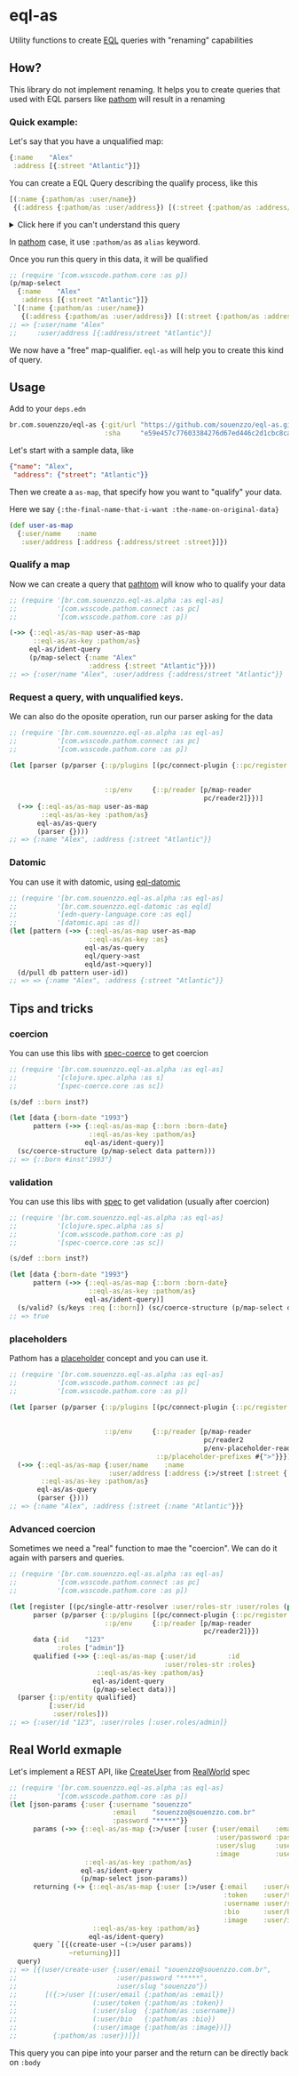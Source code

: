 # eql-as

Utility functions to create [EQL](http://edn-query-language.org) queries with "renaming" capabilities

## How? 

This library do not implement renaming. It helps you to create queries that used with EQL parsers like 
[pathom](https://github.com/wilkerlucio/pathom) will result in a renaming

### Quick example:

Let's say that you have a unqualified map:

```clojure
{:name    "Alex"
 :address [{:street "Atlantic"}]}
```

You can create a EQL Query describing the qualify process, like this
```clojure
[(:name {:pathom/as :user/name})
 {(:address {:pathom/as :user/address}) [(:street {:pathom/as :address/street})]}]
```

<details>
  <summary>Click here if you can't understand this query</summary>

Without params, the query will look like this
```clojure
[:name
 {:address [:street]}]
```
this query says:
- From the map, select the key `:name`
- From the map, select the key `:address`
- From the map inside `:address`, select the key `:street`

Now we can add params to this query

```clojure
[(:name {})
 {:address [:street]}]
```
this query says:
- From the map, select the key `:name` with params `{}`
....

[pathom](https://github.com/wilkerlucio/pathom) know how to use some special params, like `:pathom/as`


Without params, the query will look like this
```clojure
[(:name {:pathom/as :user/name})
 {(:address {:pathom/as :user/address}) [(:street {:pathom/as :address/street})]}]
```
this query says:
- From the map, select the key `:name` with params `{:pathom/as :user/name}`. Pathom will assoc `:name` as `:user/name` in the result
- From the map, select the key `:address` with params `{:pathom/as :user/address}`.  Pathom will assoc `:address` as `:user/address` in the result
- From the map inside `:address`, select the key `:street` with params  `{:pathom/as :address/street}`.  Pathom will assoc `:street` as `:address/street` in the result



</details>


In [pathom](https://github.com/wilkerlucio/pathom) case, it use `:pathom/as` as `alias` keyword.

Once you run this query in this data, it will be qualified

```clojure
;; (require '[com.wsscode.pathom.core :as p])
(p/map-select
  {:name    "Alex"
   :address [{:street "Atlantic"}]}
 `[(:name {:pathom/as :user/name})
   {(:address {:pathom/as :user/address}) [(:street {:pathom/as :address/street})]}])
;; => {:user/name "Alex"
;;     :user/address [{:address/street "Atlantic"}]
```

We now have a "free" map-qualifier. `eql-as` will help you to create this kind of query.

## Usage

Add to your `deps.edn`
```clojure
br.com.souenzzo/eql-as {:git/url "https://github.com/souenzzo/eql-as.git"
                        :sha     "e59e457c77603384276d67ed446c2d1cbc8cab85"}
```

Let's start with a sample data, like

```json
{"name": "Alex",
 "address": {"street": "Atlantic"}}
```

Then we create a `as-map`, that specify how you want to "qualify" your data.

Here we say `{:the-final-name-that-i-want :the-name-on-original-data}`

```clojure
(def user-as-map
  {:user/name    :name
   :user/address [:address {:address/street :street}]}) 
```

### Qualify a map

Now we can create a query that [pathtom](https://github.com/wilkerlucio/pathom) will know who to qualify your data

```clojure
;; (require '[br.com.souenzzo.eql-as.alpha :as eql-as]
;;          '[com.wsscode.pathom.connect :as pc]
;;          '[com.wsscode.pathom.core :as p])

(->> {::eql-as/as-map user-as-map
      ::eql-as/as-key :pathom/as}
     eql-as/ident-query
     (p/map-select {:name "Alex"
                    :address {:street "Atlantic"}}))
;; => {:user/name "Alex", :user/address {:address/street "Atlantic"}}
```

### Request a query, with unqualified keys.

We can also do the oposite operation, run our parser asking for the data

```clojure
;; (require '[br.com.souenzzo.eql-as.alpha :as eql-as]
;;          '[com.wsscode.pathom.connect :as pc]
;;          '[com.wsscode.pathom.core :as p])

(let [parser (p/parser {::p/plugins [(pc/connect-plugin {::pc/register [(pc/constantly-resolver :user/name "Alex")
                                                                        (pc/constantly-resolver :user/address {})
                                                                        (pc/constantly-resolver :address/street "Atlantic")]})]
                        ::p/env     {::p/reader [p/map-reader
                                                 pc/reader2]}})]
  (->> {::eql-as/as-map user-as-map
        ::eql-as/as-key :pathom/as}
       eql-as/as-query
       (parser {})))
;; => {:name "Alex", :address {:street "Atlantic"}}
```

### Datomic

You can use it with datomic, using [eql-datomic](https://github.com/souenzzo/eql-datomic)

```clojure
;; (require '[br.com.souenzzo.eql-as.alpha :as eql-as]
;;          '[br.com.souenzzo.eql-datomic :as eqld]
;;          '[edn-query-language.core :as eql]
;;          '[datomic.api :as d])
(let [pattern (->> {::eql-as/as-map user-as-map
                    ::eql-as/as-key :as}
                   eql-as/as-query
                   eql/query->ast
                   eqld/ast->query)]
  (d/pull db pattern user-id))
;; => => {:name "Alex", :address {:street "Atlantic"}}
```


## Tips and tricks

### coercion

You can use this libs with [spec-coerce](https://github.com/wilkerlucio/spec-coerce) to get coercion

```clojure
;; (require '[br.com.souenzzo.eql-as.alpha :as eql-as]
;;          '[clojure.spec.alpha :as s]
;;          '[spec-coerce.core :as sc])

(s/def ::born inst?)

(let [data {:born-date "1993"}
      pattern (->> {::eql-as/as-map {::born :born-date}
                    ::eql-as/as-key :pathom/as}
                   eql-as/ident-query)]
  (sc/coerce-structure (p/map-select data pattern)))
;; => {::born #inst"1993"}
```

### validation

You can use this libs with [spec](https://github.com/clojure/spec.alpha) to get validation (usually after coercion)

```clojure
;; (require '[br.com.souenzzo.eql-as.alpha :as eql-as]
;;          '[clojure.spec.alpha :as s]
;;          '[com.wsscode.pathom.core :as p]
;;          '[spec-coerce.core :as sc])

(s/def ::born inst?)

(let [data {:born-date "1993"}
      pattern (->> {::eql-as/as-map {::born :born-date}
                    ::eql-as/as-key :pathom/as}
                   eql-as/ident-query)]
  (s/valid? (s/keys :req [::born]) (sc/coerce-structure (p/map-select data pattern))))
;; => true
```


### placeholders 

Pathom has a [placeholder](https://wilkerlucio.github.io/pathom/v2/pathom/2.2.0/core/placeholders.html) concept and you can use it.
```clojure
;; (require '[br.com.souenzzo.eql-as.alpha :as eql-as]
;;          '[com.wsscode.pathom.connect :as pc]
;;          '[com.wsscode.pathom.core :as p])

(let [parser (p/parser {::p/plugins [(pc/connect-plugin {::pc/register [(pc/constantly-resolver :user/name "Alex")
                                                                        (pc/constantly-resolver :user/address {})
                                                                        (pc/constantly-resolver :address/street "Atlantic")]})]
                        ::p/env     {::p/reader [p/map-reader
                                                 pc/reader2
                                                 p/env-placeholder-reader]
                                     ::p/placeholder-prefixes #{">"}}})]
  (->> {::eql-as/as-map {:user/name    :name
                         :user/address [:address {:>/street [:street {:address/street :name}]}]}
        ::eql-as/as-key :pathom/as}
       eql-as/as-query
       (parser {})))
;; => {:name "Alex", :address {:street {:name "Atlantic"}}}
```

### Advanced coercion

Sometimes we need a "real" function to mae the "coercion". We can do it again with parsers and queries.

```clojure
;; (require '[br.com.souenzzo.eql-as.alpha :as eql-as]
;;          '[com.wsscode.pathom.connect :as pc]
;;          '[com.wsscode.pathom.core :as p])

(let [register [(pc/single-attr-resolver :user/roles-str :user/roles (partial mapv (partial keyword "user.roles")))]
      parser (p/parser {::p/plugins [(pc/connect-plugin {::pc/register register})]
                        ::p/env     {::p/reader [p/map-reader
                                                 pc/reader2]}})
      data {:id    "123"
            :roles ["admin"]}
      qualified (->> {::eql-as/as-map {:user/id        :id
                                       :user/roles-str :roles}
                      ::eql-as/as-key :pathom/as}
                     eql-as/ident-query
                     (p/map-select data))]
  (parser {::p/entity qualified}
          [:user/id
           :user/roles]))
;; => {:user/id "123", :user/roles [:user.roles/admin]}
```


## Real World exmaple

Let's implement a REST API, like [CreateUser](https://github.com/gothinkster/realworld/blob/master/api/swagger.json#L81)
from [RealWorld](https://github.com/gothinkster/realworld) spec

```clojure
;; (require '[br.com.souenzzo.eql-as.alpha :as eql-as]
;;          '[com.wsscode.pathom.core :as p])
(let [json-params {:user {:username "souenzzo"
                          :email    "souenzzo@souenzzo.com.br"
                          :password "*****"}}
      params (->> {::eql-as/as-map {:>/user [:user {:user/email    :email
                                                    :user/password :password
                                                    :user/slug     :username
                                                    :image         :user/image}]}
                   ::eql-as/as-key :pathom/as}
                  eql-as/ident-query
                  (p/map-select json-params))
      returning (-> {::eql-as/as-map {:user [:>/user {:email    :user/email
                                                      :token    :user/token
                                                      :username :user/slug
                                                      :bio      :user/bio
                                                      :image    :user/image}]}
                     ::eql-as/as-key :pathom/as}
                    eql-as/ident-query)
      query `[{(create-user ~(:>/user params))
               ~returning}]]
  query)
;; => [{(user/create-user {:user/email "souenzzo@souenzzo.com.br",
;;                         :user/password "*****",
;;                         :user/slug "souenzzo"})
;;       [({:>/user [(:user/email {:pathom/as :email})
;;                   (:user/token {:pathom/as :token})
;;                   (:user/slug  {:pathom/as :username})
;;                   (:user/bio   {:pathom/as :bio})
;;                   (:user/image {:pathom/as :image})]}
;;         {:pathom/as :user})]}]
```
This query you can pipe into your parser and the return can be directly back on `:body`

